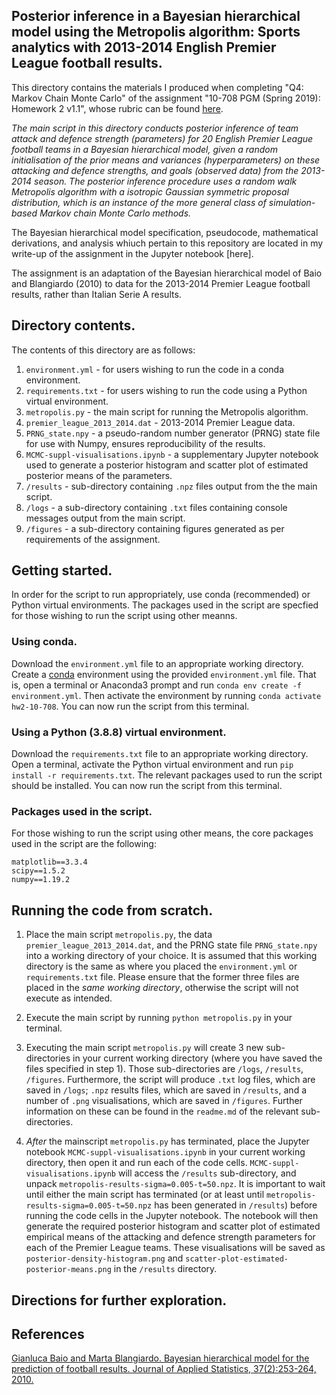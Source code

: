 ## Posterior inference in a Bayesian hierarchical model using the Metropolis algorithm: Sports analytics with 2013-2014 English Premier League football results.

This directory contains the materials I produced when completing "Q4: Markov Chain Monte Carlo" of the assignment "10-708 PGM (Spring 2019): Homework 2 v1.1", whose rubric can be found [here](https://github.com/cyber-rhythms/cmu-10-708-probabilistic-graphical-models-spring-2019/blob/master/homework-assignments/hw-2/hw-2-v1.1.pdf).

*The main script in this directory conducts posterior inference of team attack and defence strength (parameters) for 20 English Premier League football teams in a Bayesian hierarchical model, given a random initialisation of the prior means and variances (hyperparameters) on these attacking and defence strengths, and goals (observed data) from the 2013-2014 season. The posterior inference procedure uses a random walk Metropolis algorithm with a isotropic Gaussian symmetric proposal distribution, which is an instance of the more general class of simulation-based Markov chain Monte Carlo methods.*

The Bayesian hierarchical model specification, pseudocode, mathematical derivations, and analysis whiuch pertain to this repository are located in my write-up of the assignment in the Jupyter notebook [here].

The assignment is an adaptation of the Bayesian hierarchical model of Baio and Blangiardo (2010) to data for the 2013-2014 Premier League football results, rather than Italian Serie A results.

## Directory contents.

The contents of this directory are as follows:

1. `environment.yml` - for users wishing to run the code in a conda environment.
2. `requirements.txt` - for users wishing to run the code using a Python virtual environment.
3. `metropolis.py` - the main script for running the Metropolis algorithm.
4. `premier_league_2013_2014.dat` - 2013-2014 Premier League data. 
5. `PRNG_state.npy` - a pseudo-random number generator (PRNG) state file for use with Numpy, ensures reproducibility of the results.
6. `MCMC-suppl-visualisations.ipynb` - a supplementary Jupyter notebook used to generate a posterior histogram and scatter plot of estimated posterior means of the parameters.
7. `/results` - sub-directory containing `.npz` files output from the the main script. 
8. `/logs` - a sub-directory containing `.txt` files containing console messages output from the main script.
9. `/figures` - a sub-directory containing figures generated as per requirements of the assignment.

## Getting started.

In order for the script to run appropriately, use conda (recommended) or Python virtual environments. The packages used in the script are specfied for those wishing to run the script using other meanns.

### Using conda.

Download the `environment.yml` file to an appropriate working directory. Create a [conda](https://docs.conda.io/projects/conda/en/latest/user-guide/tasks/manage-environments.html#creating-an-environment-from-an-environment-yml-file) environment using the provided `environment.yml` file. That is, open a terminal or Anaconda3 prompt and run `conda env create -f environment.yml`. Then activate the environment by running `conda activate hw2-10-708`. You can now run the script from this terminal.

### Using a Python (3.8.8) virtual environment.

Download the `requirements.txt` file to an appropriate working directory. Open a terminal, activate the Python virtual environment and run `pip install -r requirements.txt`. The relevant packages used to run the script should be installed. You can now run the script from this terminal.

### Packages used in the script.

For those wishing to run the script using other means, the core packages used in the script are the following:

```
matplotlib==3.3.4
scipy==1.5.2 
numpy==1.19.2
```

## Running the code from scratch.

1.  Place the main script `metropolis.py`, the data `premier_league_2013_2014.dat`, and the PRNG state file `PRNG_state.npy` into a working directory of your choice. It is assumed that this working directory is the same as where you placed the `environment.yml` or `requirements.txt` file. Please ensure that the former three files are placed in the *same working directory*, otherwise the script will not execute as intended.

2. Execute the main script by running `python metropolis.py` in your terminal.

3. Executing the main script `metropolis.py` will create 3 new sub-directories in your current working directory (where you have saved the files specified in step 1). Those sub-directories are `/logs`, `/results`, `/figures`. Furthermore, the script will produce `.txt` log files, which are saved in `/logs`; `.npz` results files, which are saved in `/results`, and a number of `.png` visualisations, which are saved in `/figures`. Further information on these can be found in the `readme.md` of the relevant sub-directories.

5. *After* the mainscript `metropolis.py` has terminated, place the Jupyter notebook `MCMC-suppl-visualisations.ipynb` in your current working directory, then open it and run each of the code cells. `MCMC-suppl-visualisations.ipynb` will access the `/results` sub-directory, and unpack `metropolis-results-sigma=0.005-t=50.npz`. It is important to wait until either the main script has terminated (or at least until `metropolis-results-sigma=0.005-t=50.npz` has been generated in `/results`) before running the code cells in the Jupyter notebook. The notebook will then generate the required posterior histogram and scatter plot of estimated empirical means of the attacking and defence strength parameters for each of the Premier League teams. These visualisations will be saved as `posterior-density-histogram.png` and `scatter-plot-estimated-posterior-means.png` in the `/results` directory.

## Directions for further exploration.



## References

[Gianluca Baio and Marta Blangiardo. Bayesian hierarchical model for the prediction of football results.
Journal of Applied Statistics, 37(2):253-264, 2010.](https://discovery.ucl.ac.uk/id/eprint/16040/1/16040.pdf)



